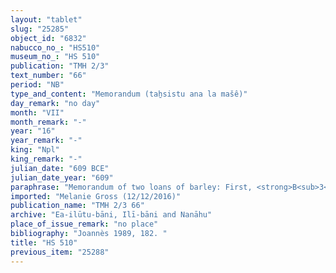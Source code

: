 ```yaml
---
layout: "tablet"
slug: "25285"
object_id: "6832"
nabucco_no_: "HS510"
museum_no_: "HS 510"
publication: "TMH 2/3"
text_number: "66"
period: "NB"
type_and_content: "Memorandum (taẖsistu ana la mašê)"
day_remark: "no day"
month: "VII"
month_remark: "-"
year: "16"
year_remark: "-"
king: "Npl"
king_remark: "-"
julian_date: "609 BCE"
julian_date_year: "609"
paraphrase: "Memorandum of two loans of barley: First, <strong>B<sub>3</sub></strong> owes <strong>A</strong> 16;1.2 kor (2.922 l) of barley, without interest (<em>qaqqadu</em>). Second, <strong>B<sub>1</sub></strong>, <strong>B<sub>2</sub></strong> and <strong>B<sub>3</sub></strong> owe <strong>A</strong> 12;3 kor (2.268 l) of barley, without interest (<em>qaqqadu</em>). Both debts bear a (yearly) interest of 0;1 kor (36 l) of barley per 1 kor (20% p.a.). These memoranda (<em>tahsistu</em>) shall not be forgotten.<br /> &nbsp;<br /> <strong>A</strong> = &Scaron;ama&scaron;-&scaron;umu-lī&scaron;ir//(Ea-)ilūta-bāni; <strong>B<sub>1</sub></strong> = &Scaron;ellibi; <strong>B<sub>2</sub></strong> = Nab&ucirc;-īpu&scaron;; <strong>B<sub>3</sub></strong> = Nab&ucirc;-gāmil<br /> &nbsp;<br /> &nbsp;"
imported: "Melanie Gross (12/12/2016)"
publication_name: "TMH 2/3 66"
archive: "Ea-ilūtu-bāni, Ilī-bāni and Nanāhu"
place_of_issue_remark: "no place"
bibliography: "Joannès 1989, 182. "
title: "HS 510"
previous_item: "25288"
---
```

